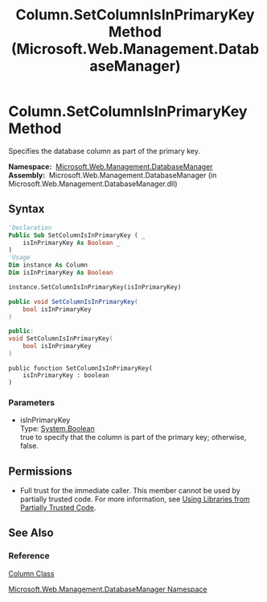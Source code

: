 ﻿---
title: Column.SetColumnIsInPrimaryKey Method  (Microsoft.Web.Management.DatabaseManager)
TOCTitle: SetColumnIsInPrimaryKey Method
ms:assetid: M:Microsoft.Web.Management.DatabaseManager.Column.SetColumnIsInPrimaryKey(System.Boolean)
ms:mtpsurl: https://msdn.microsoft.com/en-us/library/microsoft.web.management.databasemanager.column.setcolumnisinprimarykey(v=VS.90)
ms:contentKeyID: 20476458
ms.date: 05/02/2012
mtps_version: v=VS.90
f1_keywords:
- Microsoft.Web.Management.DatabaseManager.Column.SetColumnIsInPrimaryKey
dev_langs:
- csharp
- jscript
- vb
- cpp
api_location:
- Microsoft.Web.Management.DatabaseManager.dll
api_name:
- Microsoft.Web.Management.DatabaseManager.Column.SetColumnIsInPrimaryKey
api_type:
- Managed
topic_type:
- apiref
- kbSyntax
product_family_name: VS
ROBOTS: INDEX,FOLLOW
---

# Column.SetColumnIsInPrimaryKey Method

Specifies the database column as part of the primary key.

**Namespace:**  [Microsoft.Web.Management.DatabaseManager](microsoft-web-management-databasemanager-namespace.md)  
**Assembly:**  Microsoft.Web.Management.DatabaseManager (in Microsoft.Web.Management.DatabaseManager.dll)

## Syntax

```vb
'Declaration
Public Sub SetColumnIsInPrimaryKey ( _
    isInPrimaryKey As Boolean _
)
'Usage
Dim instance As Column
Dim isInPrimaryKey As Boolean

instance.SetColumnIsInPrimaryKey(isInPrimaryKey)
```

```csharp
public void SetColumnIsInPrimaryKey(
    bool isInPrimaryKey
)
```

```cpp
public:
void SetColumnIsInPrimaryKey(
    bool isInPrimaryKey
)
```

```jscript
public function SetColumnIsInPrimaryKey(
    isInPrimaryKey : boolean
)
```

### Parameters

  - isInPrimaryKey  
    Type: [System.Boolean](https://msdn.microsoft.com/library/a28wyd50)  
    true to specify that the column is part of the primary key; otherwise, false.  

## Permissions

  - Full trust for the immediate caller. This member cannot be used by partially trusted code. For more information, see [Using Libraries from Partially Trusted Code](https://msdn.microsoft.com/library/8skskf63).

## See Also

### Reference

[Column Class](column-class-microsoft-web-management-databasemanager.md)

[Microsoft.Web.Management.DatabaseManager Namespace](microsoft-web-management-databasemanager-namespace.md)

